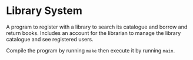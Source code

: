 # Library System
A program to register with a library to search its catalogue and borrow and return books. Includes an account for the librarian to manage the library catalogue and see registered users.

Compile the program by running `make` then execute it by running `main`.
